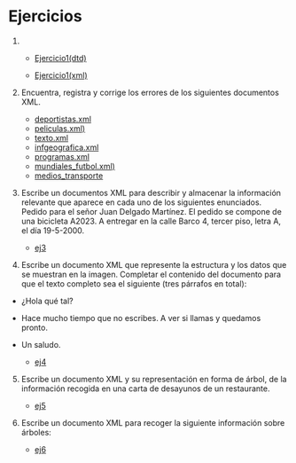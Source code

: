 # Ejercicios
1. - [Ejercicio1(dtd)](factura.dtd)

    - [Ejercicio1(xml)](factura.xml)
  


2. Encuentra, registra y corrige los errores de los siguientes documentos XML.
   -  [deportistas.xml](deportistas.xmll)
   - [peliculas.xml)](peliculas.xml)
   - [texto.xml](texto.xml)
   - [infgeografica.xml](infgeografica.xml)
   - [programas.xml](prgramas.xml)
   - [mundiales_futbol.xml)](mundiales_futbol.xml)
   - [medios_transporte](medios_transporte.xml)

3. Escribe un documentos XML para describir y almacenar la información relevante que aparece en cada uno de los siguientes enunciados.
Pedido para el señor Juan Delgado Martínez. El pedido se compone de una
bicicleta A2023. A entregar en la calle Barco 4, tercer piso, letra A, el día
19-5-2000.
   - [ej3](ej2.xml)

4. Escribe un documento XML que represente la estructura y los datos que se
muestran en la imagen. Completar el contenido del documento para que el texto completo sea el siguiente
(tres párrafos en total):
- ¿Hola qué tal?
- Hace mucho tiempo que no escribes. A ver si llamas y quedamos pronto.
- Un saludo.
  
  - [ej4](ej3.xml)
  
5. Escribe un documento XML y su representación en forma de árbol, de la
información recogida en una carta de desayunos de un restaurante.
   - [ej5](ej4.xml)

6. Escribe un documento XML para recoger la siguiente información sobre árboles: 
   - [ej6](ej5.xml)